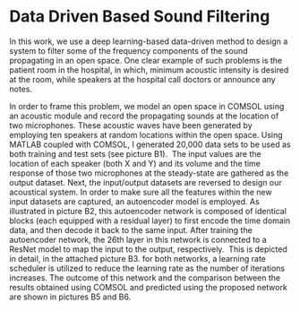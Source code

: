 # Data Driven Based Sound Filtering

In this work, we use a deep learning-based data-driven method to design a system to filter some of the frequency components of the sound propagating in an open space. 
One clear example of such problems is the patient room in the hospital, in which, minimum acoustic intensity is desired at the room, while speakers at the hospital call doctors or announce any notes.

In order to frame this problem, we model an open space in COMSOL using an acoustic module and record the propagating sounds at the location of two microphones. These acoustic waves have been generated by employing ten speakers at random locations within the open space. Using MATLAB coupled with COMSOL, I generated 20,000 data sets to be used as both training and test sets (see picture B1).  The input values are the location of each speaker (both X and Y) and its volume and the time response of those two microphones at the steady-state are gathered as the output dataset. Next, the input/output datasets are reversed to design our acoustical system. In order to make sure all the features within the new input datasets are captured, an autoencoder model is employed. As illustrated in picture B2, this autoencoder network is composed of identical blocks (each equipped with a residual layer) to first encode the time domain data, and then decode it back to the same input. After training the autoencoder network, the 26th layer in this network is connected to a ResNet model to map the input to the output, respectively.  This is depicted in detail, in the attached picture B3. for both networks, a learning rate scheduler is utilized to reduce the learning rate as the number of iterations increases. The outcome of this network and the comparison between the results obtained using COMSOL and predicted using the proposed network are shown in pictures B5 and B6. 
